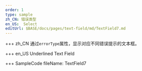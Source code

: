 ```yaml
--- 
order: 1
type: sample
zh_CN: 错误类型
en_US:  Select 
editUrl: $BASE/docs/pages/text-field/md/TextField7.md
---
```


+++ zh_CN
通过<Code>errorType</Code>属性，显示对应不同错误提示的文本框。

+++ en_US
Underlined Text Field

+++ SampleCode
fileName: TextField7
